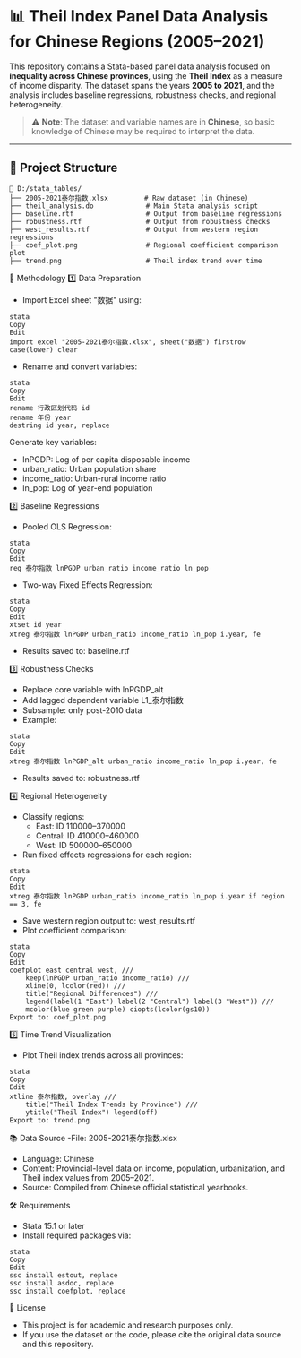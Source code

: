 # 📊 Theil Index Panel Data Analysis for Chinese Regions (2005–2021)

This repository contains a Stata-based panel data analysis focused on **inequality across Chinese provinces**, using the **Theil Index** as a measure of income disparity. The dataset spans the years **2005 to 2021**, and the analysis includes baseline regressions, robustness checks, and regional heterogeneity.

> ⚠️ **Note**: The dataset and variable names are in **Chinese**, so basic knowledge of Chinese may be required to interpret the data.

---

## 📁 Project Structure

```plaintext
📂 D:/stata_tables/
├── 2005-2021泰尔指数.xlsx         # Raw dataset (in Chinese)
├── theil_analysis.do             # Main Stata analysis script
├── baseline.rtf                  # Output from baseline regressions
├── robustness.rtf                # Output from robustness checks
├── west_results.rtf              # Output from western region regressions
├── coef_plot.png                 # Regional coefficient comparison plot
├── trend.png                     # Theil index trend over time
```
🧾 Methodology
1️⃣ Data Preparation
   - Import Excel sheet "数据" using:
```
stata
Copy
Edit
import excel "2005-2021泰尔指数.xlsx", sheet("数据") firstrow case(lower) clear
```
   - Rename and convert variables:
```
stata
Copy
Edit
rename 行政区划代码 id
rename 年份 year
destring id year, replace
```
Generate key variables:
   - lnPGDP: Log of per capita disposable income
   - urban_ratio: Urban population share
   - income_ratio: Urban-rural income ratio
   - ln_pop: Log of year-end population

2️⃣ Baseline Regressions
   - Pooled OLS Regression:
```
stata
Copy
Edit
reg 泰尔指数 lnPGDP urban_ratio income_ratio ln_pop
```
   - Two-way Fixed Effects Regression:
```
stata
Copy
Edit
xtset id year
xtreg 泰尔指数 lnPGDP urban_ratio income_ratio ln_pop i.year, fe
```
- Results saved to: baseline.rtf

3️⃣ Robustness Checks
   - Replace core variable with lnPGDP_alt
   - Add lagged dependent variable L1_泰尔指数
   - Subsample: only post-2010 data
   - Example:
```
stata
Copy
Edit
xtreg 泰尔指数 lnPGDP_alt urban_ratio income_ratio ln_pop i.year, fe
```
   - Results saved to: robustness.rtf

4️⃣ Regional Heterogeneity
   - Classify regions:
      - East: ID 110000–370000
      - Central: ID 410000–460000
      - West: ID 500000–650000
   - Run fixed effects regressions for each region:
```
stata
Copy
Edit
xtreg 泰尔指数 lnPGDP urban_ratio income_ratio ln_pop i.year if region == 3, fe
```
   - Save western region output to: west_results.rtf
   - Plot coefficient comparison:
```
stata
Copy
Edit
coefplot east central west, ///
    keep(lnPGDP urban_ratio income_ratio) ///
    xline(0, lcolor(red)) ///
    title("Regional Differences") ///
    legend(label(1 "East") label(2 "Central") label(3 "West")) ///
    mcolor(blue green purple) ciopts(lcolor(gs10))
Export to: coef_plot.png
```
5️⃣ Time Trend Visualization
   - Plot Theil index trends across all provinces:
```
stata
Copy
Edit
xtline 泰尔指数, overlay ///
    title("Theil Index Trends by Province") ///
    ytitle("Theil Index") legend(off)
Export to: trend.png
```
📚 Data Source
   -File: 2005-2021泰尔指数.xlsx
   - Language: Chinese
   - Content: Provincial-level data on income, population, urbanization, and Theil index values from 2005–2021.
   - Source: Compiled from Chinese official statistical yearbooks.

🛠 Requirements
   - Stata 15.1 or later
   - Install required packages via:
```
stata
Copy
Edit
ssc install estout, replace
ssc install asdoc, replace
ssc install coefplot, replace
```
📜 License
   - This project is for academic and research purposes only.   
   - If you use the dataset or the code, please cite the original data source and this repository.
